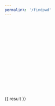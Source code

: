 ```yaml
---
permalink: '/findpwd'
---
```

<templete>
<div style='margin-top: 100px;'>
  <el-image class='my-title-img'
    :src="$withBase('/bank.png')"></el-image>
  <br>
  <br>
  <el-row :gutter="20">
    <el-col :span="10"><el-input placeholder="域名" v-model="domain" clearable></el-input></el-col>
    <el-col :span="10"><el-input placeholder="密钥" v-model="serial" show-password></el-input></el-col>
    <el-col :span="4"><el-button @click='calc' icon="el-icon-search" ></el-button></el-col>
  </el-row>
  <br>
  <el-divider>{{ result }}</el-divider>
</div>
</templete>

<style>
.my-title-img {
  width: 100px; 
  height: 100px; 
  margin: 0 auto;
  display: block;
}
</style>

<script>
export default {
  data() {
    return {
      domain: '',
      serial: '',
      result: ''
    }
  },
  methods: {
    calc() {
      const dict = 'ABCDEFGHIJKLMNOPQRSTUVWXYZabcdefghijklmnopqrstuvwxyz0123456789.';
      var domain = this.domain.toUpperCase();
      var result = '';

      if (this.serial.length < 6) {
        this.$message.error('密钥长度过短');
        result = '';
      }else {
        result = domain + this.serial;
        this.$notify({
          title: '成功',
          message: '密码已经成功生成',
          type: 'success'
        });
      }

      this.result = result;
    }
  }
}
</script>